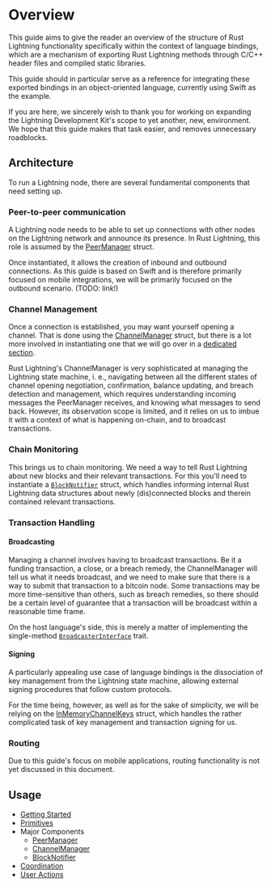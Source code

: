 # Overview

This guide aims to give the reader an overview of the structure of Rust Lightning functionality
specifically within the context of language bindings, which are a mechanism of exporting Rust
Lightning methods through C/C++ header files and compiled static libraries.

This guide should in particular serve as a reference for integrating these exported bindings 
in an object-oriented language, currently using Swift as the example.

If you are here, we sincerely wish to thank you for working on expanding the Lightning
Development Kit's scope to yet another, new, environment. We hope that this guide makes that
task easier, and removes unnecessary roadblocks.

## Architecture

To run a Lightning node, there are several fundamental components that need setting up.

### Peer-to-peer communication

A Lightning node needs to be able to set up connections with other nodes on the Lightning network
and announce its presence. In Rust Lightning, this role is assumed by the [PeerManager](https://docs.rs/lightning/0.0.11/lightning/ln/peer_handler/struct.PeerManager.html)
struct.

Once instantiated, it allows the creation of inbound and outbound connections. As this guide is
based on Swift and is therefore primarily focused on mobile integrations, we will be primarily
focused on the outbound scenario. (TODO: link!)

### Channel Management

Once a connection is established, you may want yourself opening a channel. That is done
using the [ChannelManager](https://docs.rs/lightning/0.0.11/lightning/ln/channelmanager/index.html)
struct, but there is a lot more involved in instantiating one that we will go over in a
[dedicated section](ChannelManager.md).

Rust Lightning's ChannelManager is very sophisticated at managing the Lightning state machine,
i. e., navigating between all the different states of channel opening negotiation, confirmation,
balance updating, and breach detection and management, which requires
understanding incoming messages the PeerManager receives, and knowing what messages to send back.
However, its observation scope is limited, and it relies on us to imbue it with a context of what is
happening on-chain, and to broadcast transactions. 

### Chain Monitoring

This brings us to chain monitoring. We need a way to tell Rust Lightning about new blocks and their 
relevant transactions. For this you'll need to instantiate a [`BlockNotifier`](BlockNotifier.md) 
struct, which handles informing internal Rust Lightning data structures about newly 
(dis)connected blocks and therein contained relevant transactions.

### Transaction Handling

#### Broadcasting

Managing a channel involves having to broadcast transactions. Be it a funding transaction, a
close, or a breach remedy, the ChannelManager will tell us what it needs broadcast, and we
need to make sure that there is a way to submit that transaction to a bitcoin node. Some 
transactions may be more time-sensitive than others, such as breach remedies, so there should
be a certain level of guarantee that a transaction will be broadcast within a reasonable time frame.

On the host language's side, this is merely a matter of implementing the single-method 
[`BroadcasterInterface`](https://docs.rs/lightning/0.0.11/lightning/chain/chaininterface/trait.BroadcasterInterface.html) trait.

#### Signing

A particularly appealing use case of language bindings is the dissociation of key management from
the Lightning state machine, allowing external signing procedures that follow custom protocols.

For the time being, however, as well as for the sake of simplicity, we will be relying on the
[InMemoryChannelKeys](https://docs.rs/lightning/0.0.11/lightning/chain/keysinterface/struct.InMemoryChannelKeys.html) struct,
which handles the rather complicated task of key management and transaction signing for us.

### Routing

Due to this guide's focus on mobile applications, routing functionality is not yet discussed
in this document.

## Usage

* [Getting Started](GettingStarted.md)
* [Primitives](Primitives.md)
* Major Components
    * [PeerManager](PeerManager.md)
    * [ChannelManager](ChannelManager.md)
    * [BlockNotifier](BlockNotifier.md)
* [Coordination](Coordination.md)
* [User Actions](UserActions.md)